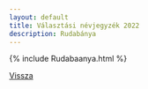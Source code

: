 ```yaml
---
layout: default
title: Választási névjegyzék 2022
description: Rudabánya
---
```


{% include Rudabaanya.html %}

[Vissza](./)